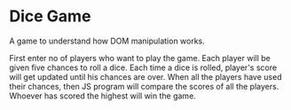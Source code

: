# Dice Game
A game to understand how DOM manipulation works. 

First enter no of players who want to play the game. Each player will be given five chances to roll a dice. Each time a dice is rolled, player's score will get updated until his chances are over. When all the players have used their chances, then JS program will compare the scores of all the players. Whoever has scored the highest will win the game.
